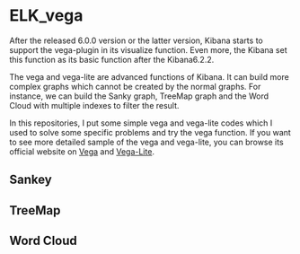 ELK_vega
========
After the released 6.0.0 version or the latter version, Kibana starts to support the vega-plugin in its visualize function. Even more, the Kibana set this function as its basic function after the Kibana6.2.2.     

The vega and vega-lite are advanced functions of Kibana. It can build more complex graphs which cannot be created by the normal graphs. For instance, we can build the Sanky graph, TreeMap graph and the Word Cloud with multiple indexes to filter the result. 

In this repositories, I put some simple vega and vega-lite codes which I used to solve some specific problems and try the vega function. If you want to see more  detailed sample of the vega and vega-lite, you can browse its official website on [Vega](https://vega.github.io/vega/examples/) and [Vega-Lite](https://vega.github.io/vega-lite/examples/).


Sankey
------


TreeMap
-------


Word Cloud
----------


